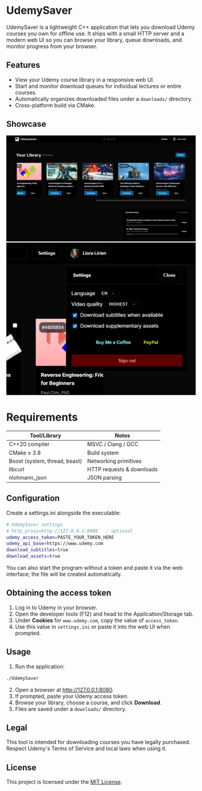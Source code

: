 # UdemySaver
UdemySaver is a lightweight C++ application that lets you download Udemy courses you own for offline use.
It ships with a small HTTP server and a modern web UI so you can browse your library, queue downloads, and monitor progress from your browser.

## Features
- View your Udemy course library in a responsive web UI.
- Start and monitor download queues for individual lectures or entire courses.
- Automatically organizes downloaded files under a `downloads/` directory.
- Cross-platform build via CMake.

## Showcase
![Course library view](app_showcase/App_Screenshot_2.png)
![App Settings](app_showcase/App_Screenshot_1.png)

# Requirements
| Tool/Library           | Notes                     |
| ---------------------- | ------------------------- |
| C++20 compiler         | MSVC / Clang / GCC        |
| CMake ≥ 3.8            | Build system              |
| Boost (system, thread, beast) | Networking primitives     |
| libcurl                | HTTP requests & downloads |
| nlohmann\_json         | JSON parsing              |

## Configuration
Create a settings.ini alongside the executable:
```bash
# UdemySaver settings
# http_proxy=http://127.0.0.1:8080   ; optional
udemy_access_token=PASTE_YOUR_TOKEN_HERE
udemy_api_base=https://www.udemy.com
download_subtitles=true
download_assets=true   
```
You can also start the program without a token and paste it via the web interface; the file will be created automatically.

## Obtaining the access token

1. Log in to Udemy in your browser.
2. Open the developer tools (F12) and head to the Application/Storage tab.
3. Under **Cookies** for `www.udemy.com`, copy the value of `access_token`.
4. Use this value in `settings.ini` or paste it into the web UI when prompted.

## Usage

1. Run the application:

```bash
./UdemySaver
```

2. Open a browser at <http://127.0.0.1:8080>.
3. If prompted, paste your Udemy access token.
4. Browse your library, choose a course, and click **Download**.
5. Files are saved under a `downloads/` directory.

## Legal
This tool is intended for downloading courses you have legally purchased.
Respect Udemy's Terms of Service and local laws when using it.

## License
This project is licensed under the [MIT License](LICENSE).
